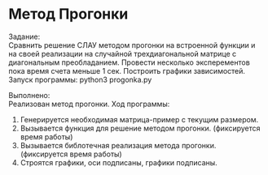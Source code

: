 Метод Прогонки  
========================
Задание:  
Сравнить решение СЛАУ методом прогонки на встроенной функции и на своей реализации на случайной трехдиагональной матрице с диагональным преобладанием. Провести несколько эксперементов пока время счета меньше 1 сек. Построить графики зависимостей.  
Запуск программы: python3 progonka.py  

Выполнено:  
Реализован метод прогонки. Ход программы:  
1. Генерируется необходимая матрица-пример с текущим размером.
2. Вызывается функция для решение методом прогонки. (фиксируется время работы)
3. Вызывается библотечная реализация метода прогонки. (фиксируется время работы)
4. Строятся графики, оси подписаны, графики подписаны.

